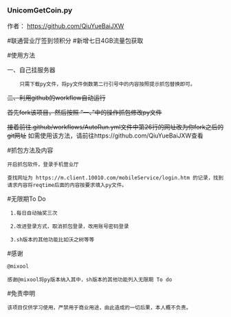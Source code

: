 ### UnicomGetCoin.py
作者： https://github.com/QiuYueBaiJXW

#联通营业厅签到领积分
#新增七日4GB流量包获取


#使用方法

  一、自己挂服务器

        只需下载py文件，将py文件倒数第二行引号中的内容按照提示抓包替换即可。
  
  ~~二、利用github的workflow自动运行~~

   ~~首先fork该项目，然后按照 “一、”中的操作抓包修改py文件~~
  
   ~~接着前往.github/workflows/AutoRun.yml文件中第26行的网址改为你fork之后的git网址~~
   如需使用该方法，请前往https://github.com/QiuYueBaiJXW查看
 
 #抓包方法及内容
    
    开启抓包软件，登录手机营业厅
    
    查找网址为 https://m.client.10010.com/mobileService/login.htm 的记录，找到请求内容将reqtime后面的内容按要求填入py文件。
    
 #无限期To Do
 
     1.每日自动抽奖三次
     
     2.改进登录方式，取消抓包登录，改用账号密码登录
     
     3.sh版本的其他功能比如沃之树等等
 
 #感谢
    
    @mixool
    
    感谢@mixool将py版本纳入其中，sh版本的其他功能列入无限期 To do
    
  #免责申明
    
    该项目仅供学习使用，严禁用于商业用途，由此造成的一切后果，本人概不负责。
